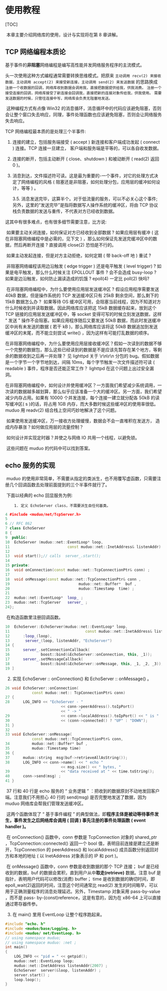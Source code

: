 # 使用教程

[TOC]

​		本章主要介绍网络库的使用，设计与实现将在第 8 章讲解。

## TCP 网络编程本质论

​		基于事件的**非阻塞**网络编程是编写高性能并发网络服务程序的主流模式。

头一次使用这种方式编程通常需要转换思维模式。把原来 
`主动调用 recv(2) 来接收数据，主动调用 accept(2) 来接受新连接，主动调用 send(2) 来发送数据`
的思路换成
`注册一个收数据的回调，网络库收到数据会调用我，直接把数据提供给我，供我消费。`
`注册一个接受连接的回调，网络库接受了新连接会回调我，直接把新的连接对象传给我，供我使用。`
`需要发送数据的时候，只管往连接中写，网络库会负责无阻塞地发送。`

​		这种编程方式有点像 Win32 的消息循环，消息循环中的代码应该避免阻塞，否则会让整个窗口失去响应，同理，事件处理函数也应该避免阻塞，否则会让网络服务失去响应。



TCP 网络编程最本质的是处理三个半事件:

1. 连接的建立，包括服务端接受 ( accept ) 新连接和客户端成功发起 ( connect ) 连接。TCP 连接一旦建立， 客户端和服务端是平等的，可以各自收发数据。

2. 连接的断开，包括主动断开 ( close、shutdown ) 和被动断开 ( read(2) 返回 0 )。

3. 消息到达，文件描述符可读。这是最为重要的-一个事件，对它的处理方式决定了网络编程的风格 ( 阻塞还是非阻塞，如何处理分包，应用层的缓冲如何设计，等等 ) 。

   3.5. 消息发送完毕，这算半个。对于低流量的服务，可以不必关心这个事件;另外，这里的“发送完毕”是指将数据写人操作系统的缓冲区，将由 TCP 协议栈负责数据的发送与重传，不代表对方已经收到数据。

这其中有很多难点，也有很多细节需要注意，比方说:

​		如果要主动关闭连接，如何保证对方已经收到全部数据 ? 如果应用层有缓冲 ( 这在非阻塞网络编程中是必需的，见下文 ) ，那么如何保证先发送完缓冲区中的数据，然后再断开连接 ? 直接调用 close(2) 恐怕是不行的。

​		如果主动发起连接，但是对方主动拒绝，如何定期 ( 带 back-off 地 ) 重试 ?

​		非阻塞网络编程该用边沿触发 ( edge trigger ) 还是电平触发 ( level trigger) ?  如果是电平触发，那么什么时候关注 EPOLLOUT 事件 ? 会不会造成 busy-loop ? 如果是边沿触发，如何防止漏读造成的饥饿 ?  epoll(4) 一定比 poll(2) 快吗?

​		在非阻塞网络编程中，为什么要使用应用层发送缓冲区 ? 
​		假设应用程序需要发送 40kB 数据，但是操作系统的 TCP 发送缓冲区只有 25kB 剩余空间，那么剩下的 15kB 数据怎么办 ? 
​		如果等待 OS 缓冲区可用，会阻塞当前线程，因为不知道对方什么时候收到并读取数据。因此网络库应该把这 15kB 数据缓存起来，放到这个 TCP 链接的应用层发送缓冲区中，等 socket 变得可写的时候立刻发送数据，这样 “ 发送 ” 操作不会阻塞。如果应用程序随后又要发送 50kB 数据，而此时发送缓冲区中尚有未发送的数据 ( 若干 kB )，那么网络库应该将这 50kB 数据追加到发送缓冲区的末尾，而不能立刻尝试 write() ，因为这样有可能打乱数据的顺序。

​		在非阻塞网络编程中，为什么要使用应用层接收缓冲区？假如一次读到的数据不够一个完整的数据包，那么这些已经读到的数据是不是应该先暂存在某个地方，等剩余的数据收到之后再一并处理？
见 lighttpd 关于 \r\n\r\n 分包的 bug。假如数据是一个字节一个字节地到达，间隔 10ms，每个字节触发一次文件描述符可读 ( readable ) 事件，程序是否还能正常工作？ lighttpd 在这个问题上出过安全漏洞。

​		在非阻塞网络编程中，如何设计并使用缓冲区？一方面我们希望减少系统调用，一次读的数据越多越划算，那么似乎应该准备一个大的缓冲区。另一方面，我们希望减少内存占用。如果有 10000 个并发连接，每个连接一建立就分配各 50kB 的读写缓冲区( s )的话，将占用 1GB 内存，而大多数时候这些缓冲区的使用率很低。muduo 用 readv(2) 结合栈上空间巧妙地解决了这个问题。

​		如果使用发送缓冲区，万一接收方处理缓慢，数据会不会一直堆积在发送方， 造成内存暴涨？如何做应用层的流量控制？

​		如何设计并实现定时器？并使之与网络 IO 共用一个线程，以避免锁。

​		这些问题在 muduo 的代码中可以找到答案。



## echo 服务的实现

​		muduo 的使用非常简单，不需要从指定的类派生，也不用覆写虚函数，只需要注册几个回调函数去处理前面提到的三个半事件就行了。

​		下面以经典的 echo 回显服务为例:

		1. 定义 EchoServer class，不需要派生自任何基类。

```c++
4 #include <muduo/net/TcpServer.h>
5
6 // RFC 862
7 class EchoServer
8 {
9  public:
10	EchoServer (muduo::net::EventLoop* loop,
11							const muduo::net::InetAddress& listenAddr) ;
12
13	void start();// calls  server_.start();
14
15 private:
16	void onConnection(const muduo::net::TcpConnectionPtr& conn) ;
17
18	void onMessage(const muduo::net::TcpConnectionPtr& conn ,
19								 muduo::net::Buffer*  buf ,
20								 muduo::Timestamp  time) ;
21
22	muduo::net::EventLoop*  loop_ ;
23	muduo::net::TcpServer   server_ ;
24};
```

​		在构造函数里注册回调函数。

```c++
10	EchoServer::EchoServer(muduo::net::EventLoop* loop,
11									const muduo::net::InetAddress& listenAddr)
12		:loop_(loop),
13		 server_(loop, listenAddr, "EchoServer")
14 {
15		server_.setConnectionCallback(
16				boost::bind(&EchoServer::onConnection, this, _1));
17		server_.setMessageCallback(
18				boost::bind(&EchoServer::onMessage, this, _1, _2, _3));
19 ]
```

2. 实现 EchoServer :: onConnection() 和 EchoServer :: onMessage() 。

```c++
26 void EchoServer::onConnection(
  			const muduo::net:: TcpConnectionPtr& conn)
27 {
28		LOG_INFO << "EchoServer - " 
  						 << conn->peerAddress().toIpPort() 
  						 << " -> "
29	 					 << conn->localAddress().toIpPort() << " is "
30						 << (conn->connected() ? "UP" : "DOWN");
31 }
32
33 void EchoServer::onMessage(
  			const muduo::net::TcpConnectionPtr& conn,
34			muduo::net::Buffer* buf ,
35			muduo::Timestamp time)
36 {
37		muduo::string  msg(buf->retrieveAllAsString());
38		LOG_INFO << conn->name() << " echo " 
  						 << msg.size() << " bytes, "
39						 << "data received at " << time.toString();
40		conn->send(msg) ;
41 }
```

​		37 行和 40 行是 echo 服务的 “ 业务逻辑 ” ：把收到的数据原封不动地发回客户端。注意我们不用担心 40 行的 send(msg) 是否完整地发送了数据，因为 muduo 网络库会帮我们管理发送缓冲区。

​		这两个函数体现了 “ 基于事件编程 ” 的典型做法，即**程序主体是被动等待事件发生，事件发生之后网络库会调用 ( 回调 ) 事先注册的事件处理函数 ( event handler )。**

​		在 onConnection() 函数中，conn 参数是 TcpConnection 对象的 shared_ptr ，TcpConnection::connected() 返回一个 bool 值，表明目前连接是建立还是断开，TcpConnection 的 peerAddress() 和 localAddress() 成员函数分别返回对方和本地的地址 ( 以 InetAddress 对象表示的 IP 和 port )。

​		在 onMessage() 函数中，conn 参数是收到数据的那个 TCP 连接； buf 是已经收到的数据，buf 的数据会累积，直到用户从中**取走(retrieve)** 数据。注意 buf 是指针，表明用户代码可以修改(消费) buffer； time 是收到数据的确切时间，即epoll_wait(2)返回的时间，注意这个时间通常比 read(2) 发生的时间略早，可以用于正确测量程序的消息处理延迟。另外，Timestamp 对象采用 pass-by-value ，而不是 pass- by-(const)reference，这是有意的，因为在 x86-64 上可以直接通过寄存器传参。

3. 在 main() 里用 EventLoop 让整个程序跑起来。

```c++
#include "echo. h"
#include <muduo/base/Logging. h>
#include <muduo/ net/EventLoop. h>
// using namespace muduo;
// using namespace muduo: :net ;
int main()
{
	LOG_INFO << "pid = " << getpid();
	muduo::net::EventLoop loop;
	muduo::net::InetAddress listenAddr(2007) ;
	EchoServer  server(&loop, listenAddr) ;
	server.start() ;
	loop.loop();
}
```






















